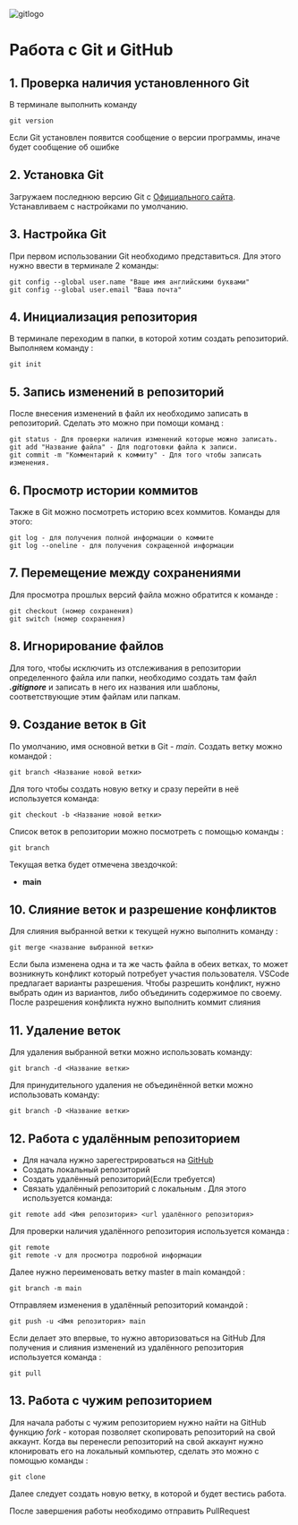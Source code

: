 ![gitlogo](Git-Icon-1788C.png)
# Работа с Git и GitHub
## 1. Проверка наличия установленного Git
В терминале выполнить команду 
```
git version
```
Если Git установлен появится сообщение о версии программы, иначе будет сообщение об ошибке
## 2. Установка Git
Загружаем последнюю версию Git с [Официального сайта](https://git-scm.com/downloads).
Устанавливаем с настройками по умолчанию.
## 3. Настройка Git
При первом использовании Git необходимо представиться.
Для этого нужно ввести в терминале 2 команды:
```
git config --global user.name "Ваше имя английскими буквами"
git config --global user.email "Ваша почта"
```
## 4. Инициализация репозитория
В терминале переходим в папки, в которой хотим создать репозиторий. Выполняем команду :
```
git init
```
## 5. Запись изменений в репозиторий
После внесения изменений в файл их необходимо записать в репозиторий.
Сделать это можно при помощи команд :
```
git status - Для проверки наличия изменений которые можно записать.
git add "Название файла" - Для подготовки файла к записи.
git commit -m "Комментарий к коммиту" - Для того чтобы записать изменения.
``` 
## 6. Просмотр истории коммитов
Также в Git можно посмотреть историю всех коммитов. 
Команды для этого:
```
git log - для получения полной информации о коммите 
git log --oneline - для получения сокращенной информации
```
## 7. Перемещение между сохранениями
Для просмотра прошлых версий файла можно обратится к команде :
```
git checkout (номер сохранения)
git switch (номер сохранения)
```
## 8. Игнорирование файлов
Для того, чтобы исключить из отслеживания в репозитории определенного файла или папки, необходимо создать там файл 
***.gitignore*** и записать в него их названия или шаблоны, соответствующие этим файлам или папкам. 
## 9. Создание веток в Git
По умолчанию, имя основной ветки в Git - *main*. 
Создать ветку можно командой :
```
git branch <Название новой ветки>
```
Для того чтобы создать новую ветку и сразу перейти в неё используется команда:
```
git checkout -b <Название новой ветки>
```
Список веток в репозитории можно посмотреть с помощью команды :
```
git branch
``` 
Текущая ветка будет отмечена звездочкой:
* __main__
## 10. Слияние веток и разрешение конфликтов
Для слияния выбранной ветки к текущей нужно выполнить команду :
```
git merge <название выбранной ветки>
```
Если была изменена одна и та же часть файла в обеих ветках, то может возникнуть конфликт который потребует участия пользователя.
VSCode предлагает варианты разрешения.
Чтобы разрешить конфликт, нужно выбрать один из вариантов, либо объединить содержимое по своему.
После разрешения конфликта нужно выполнить коммит слияния
## 11. Удаление веток
Для удаления выбранной ветки можно использовать команду:
```
git branch -d <Название ветки>
```
Для принудительного удаления не объединённой ветки можно использовать команду:
```
git branch -D <Название ветки>
```
## 12. Работа с удалённым репозиторием
* Для начала нужно зарегестрироваться на [GitHub](https://github.com/)
* Создать локальный репозиторий
* Создать удалённый репозиторий(Если требуется)
* Связать удалённый репозиторий с локальным . Для этого используется команда:
```
git remote add <Имя репозитория> <url удалённого репозитория>
```
Для проверки наличия удалённого репозитория используется команда :
```
git remote
git remote -v для просмотра подробной информации
```
Далее нужно переименовать ветку master в main командой :
```
git branch -m main
```
Отправляем изменения в удалённый репозиторий командой :
```
git push -u <Имя репозитория> main
```
Если делает это впервые, то нужно авторизоваться на GitHub
Для получения и слияния изменений из удалённого репозитория используется команда :
```
git pull
```
## 13. Работа с чужим репозиторием
Для начала работы с чужим репозиторием нужно найти на GitHub функцию *fork* - которая позволяет скопировать репозиторий на свой аккаунт.
Когда вы перенесли репозиторий на свой аккаунт нужно клонировать его на локальный компьютер, сделать это можно с помощью команды :
```
git clone
```
Далее следует создать новую ветку, в которой и будет вестись работа.

После завершения работы необходимо отправить PullRequest